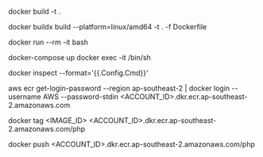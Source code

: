 docker build -t <image-name> .

<!-- If you're building this image from Mac with M1 chip -->
docker buildx build --platform=linux/amd64 -t <image-name> . -f Dockerfile

docker run --rm -it <image-name> bash

docker-compose up
docker exec -it <container-name> /bin/sh

<!-- To get what command the docker image ran -->
docker inspect --format='{{.Config.Cmd}}' <image-tag>


aws ecr get-login-password --region ap-southeast-2 | docker login --username AWS --password-stdin <ACCOUNT_ID>.dkr.ecr.ap-southeast-2.amazonaws.com

docker tag <IMAGE_ID> <ACCOUNT_ID>.dkr.ecr.ap-southeast-2.amazonaws.com/php

docker push <ACCOUNT_ID>.dkr.ecr.ap-southeast-2.amazonaws.com/php